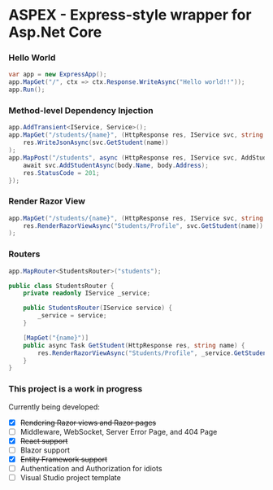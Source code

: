 # ASPEX - Express-style wrapper for Asp.Net Core

### Hello World

```cs
var app = new ExpressApp();
app.MapGet("/", ctx => ctx.Response.WriteAsync("Hello world!!"));
app.Run();
```

### Method-level Dependency Injection
```cs
app.AddTransient<IService, Service>();
app.MapGet("/students/{name}", (HttpResponse res, IService svc, string name) =>
    res.WriteJsonAsync(svc.GetStudent(name))
);
app.MapPost("/students", async (HttpResponse res, IService svc, AddStudentPayload body) => {
    await svc.AddStudentAsync(body.Name, body.Address);
    res.StatusCode = 201;
});
```

### Render Razor View
```cs
app.MapGet("/students/{name}", (HttpResponse res, IService svc, string name) =>
    res.RenderRazorViewAsync("Students/Profile", svc.GetStudent(name))
);
```

### Routers
```cs
app.MapRouter<StudentsRouter>("students");

public class StudentsRouter {
    private readonly IService _service;

    public StudentsRouter(IService service) {
        _service = service;
    }

    [MapGet("{name}")]
    public async Task GetStudent(HttpResponse res, string name) {
        res.RenderRazorViewAsync("Students/Profile", _service.GetStudent(name));
    }
}
```

### This project is a work in progress
Currently being developed:
- [x] ~~Rendering Razor views and Razor pages~~
- [ ] Middleware, WebSocket, Server Error Page, and 404 Page
- [x] ~~React support~~
- [ ] Blazor support
- [x] ~~Entity Framework support~~
- [ ] Authentication and Authorization for idiots
- [ ] Visual Studio project template
